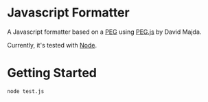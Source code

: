 Javascript Formatter
====================

A Javascript formatter based on a [PEG][] using [PEG.js][] by David Majda.

Currently, it's tested with [Node][].

[PEG]:http://en.wikipedia.org/wiki/Parsing_expression_grammar "parsing expression grammar"
[Node]:http://nodejs.org/
[PEG.js]:http://github.com/dmajda/pegjs

Getting Started
===============

	node test.js
